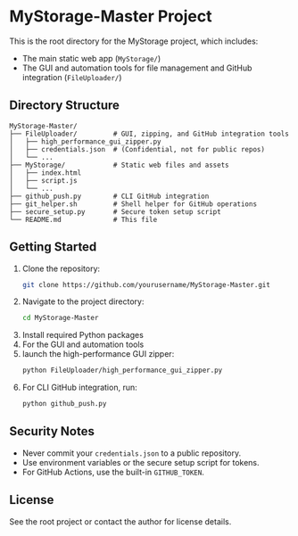 # MyStorage-Master Project

This is the root directory for the MyStorage project, which includes:
- The main static web app (`MyStorage/`)
- The GUI and automation tools for file management and GitHub integration (`FileUploader/`)

## Directory Structure
```
MyStorage-Master/
├── FileUploader/         # GUI, zipping, and GitHub integration tools
│   ├── high_performance_gui_zipper.py
│   ├── credentials.json  # (Confidential, not for public repos)
│   └── ...
├── MyStorage/            # Static web files and assets
│   ├── index.html
│   ├── script.js
│   └── ...
├── github_push.py        # CLI GitHub integration
├── git_helper.sh         # Shell helper for GitHub operations
├── secure_setup.py       # Secure token setup script
└── README.md             # This file
```
## Getting Started
1. Clone the repository:
   ```bash
   git clone https://github.com/yourusername/MyStorage-Master.git
   ```  
2. Navigate to the project directory:
   ```bash
   cd MyStorage-Master
   ```
3. Install required Python packages
4. For the GUI and automation tools
5. launch the high-performance GUI zipper:
   ```bash
   python FileUploader/high_performance_gui_zipper.py
   ```
6. For CLI GitHub integration, run:
   ```bash
   python github_push.py
   ```  

## Security Notes
- Never commit your `credentials.json` to a public repository.
- Use environment variables or the secure setup script for tokens.
- For GitHub Actions, use the built-in `GITHUB_TOKEN`.

## License
See the root project or contact the author for license details.
